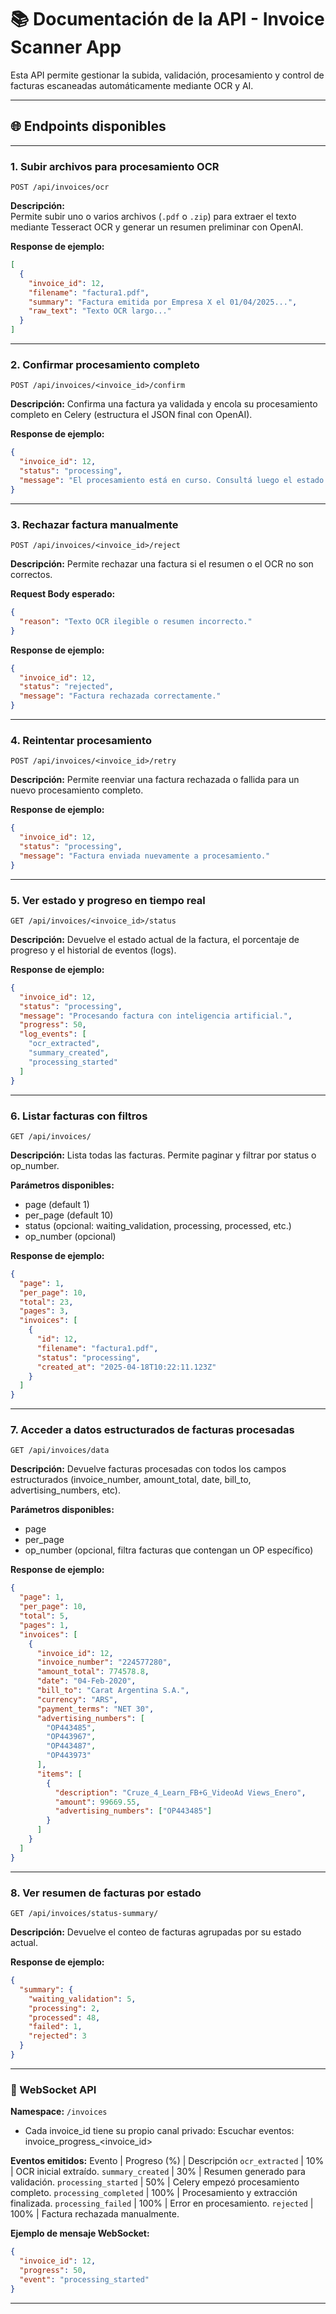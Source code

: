 # 📚 Documentación de la API - Invoice Scanner App

Esta API permite gestionar la subida, validación, procesamiento y control de facturas escaneadas automáticamente mediante OCR y AI.

---

## 🌐 Endpoints disponibles

---

### 1. Subir archivos para procesamiento OCR
`POST /api/invoices/ocr`

**Descripción:**  
Permite subir uno o varios archivos (`.pdf` o `.zip`) para extraer el texto mediante Tesseract OCR y generar un resumen preliminar con OpenAI.

**Response de ejemplo:**

```json
[
  {
    "invoice_id": 12,
    "filename": "factura1.pdf",
    "summary": "Factura emitida por Empresa X el 01/04/2025...",
    "raw_text": "Texto OCR largo..."
  }
]
```
---
### 2. Confirmar procesamiento completo

`POST /api/invoices/<invoice_id>/confirm`

**Descripción:**
Confirma una factura ya validada y encola su procesamiento completo en Celery (estructura el JSON final con OpenAI).

**Response de ejemplo:**
```json
{
  "invoice_id": 12,
  "status": "processing",
  "message": "El procesamiento está en curso. Consultá luego el estado con GET /api/invoices/<id>"
}
```
---

### 3. Rechazar factura manualmente

`POST /api/invoices/<invoice_id>/reject`

**Descripción:**
Permite rechazar una factura si el resumen o el OCR no son correctos.

**Request Body esperado:**
```json
{
  "reason": "Texto OCR ilegible o resumen incorrecto."
}
```
**Response de ejemplo:**
```json
{
  "invoice_id": 12,
  "status": "rejected",
  "message": "Factura rechazada correctamente."
}
```
---
### 4. Reintentar procesamiento

`POST /api/invoices/<invoice_id>/retry`

**Descripción:**
Permite reenviar una factura rechazada o fallida para un nuevo procesamiento completo.

**Response de ejemplo:**
```json
{
  "invoice_id": 12,
  "status": "processing",
  "message": "Factura enviada nuevamente a procesamiento."
}
```
---
### 5. Ver estado y progreso en tiempo real

`GET /api/invoices/<invoice_id>/status`

**Descripción:**
Devuelve el estado actual de la factura, el porcentaje de progreso y el historial de eventos (logs).

**Response de ejemplo:**
```json
{
  "invoice_id": 12,
  "status": "processing",
  "message": "Procesando factura con inteligencia artificial.",
  "progress": 50,
  "log_events": [
    "ocr_extracted",
    "summary_created",
    "processing_started"
  ]
}
```
---
### 6. Listar facturas con filtros

`GET /api/invoices/`

**Descripción:**
Lista todas las facturas. Permite paginar y filtrar por status o op_number.

**Parámetros disponibles:**
- page (default 1)
- per_page (default 10)
- status (opcional: waiting_validation, processing, processed, etc.)
- op_number (opcional)

**Response de ejemplo:**
```json
{
  "page": 1,
  "per_page": 10,
  "total": 23,
  "pages": 3,
  "invoices": [
    {
      "id": 12,
      "filename": "factura1.pdf",
      "status": "processing",
      "created_at": "2025-04-18T10:22:11.123Z"
    }
  ]
}
```
---
### 7. Acceder a datos estructurados de facturas procesadas

`GET /api/invoices/data`

**Descripción:**
Devuelve facturas procesadas con todos los campos estructurados (invoice_number, amount_total, date, bill_to, advertising_numbers, etc).

**Parámetros disponibles:**
- page
- per_page
- op_number (opcional, filtra facturas que contengan un OP específico)

**Response de ejemplo:**
```json
{
  "page": 1,
  "per_page": 10,
  "total": 5,
  "pages": 1,
  "invoices": [
    {
      "invoice_id": 12,
      "invoice_number": "224577280",
      "amount_total": 774578.8,
      "date": "04-Feb-2020",
      "bill_to": "Carat Argentina S.A.",
      "currency": "ARS",
      "payment_terms": "NET 30",
      "advertising_numbers": [
        "OP443485",
        "OP443967",
        "OP443487",
        "OP443973"
      ],
      "items": [
        {
          "description": "Cruze_4_Learn_FB+G_VideoAd Views_Enero",
          "amount": 99669.55,
          "advertising_numbers": ["OP443485"]
        }
      ]
    }
  ]
}
```
---
### 8. Ver resumen de facturas por estado

`GET /api/invoices/status-summary/`

**Descripción:**
Devuelve el conteo de facturas agrupadas por su estado actual.

**Response de ejemplo:**
```json
{
  "summary": {
    "waiting_validation": 5,
    "processing": 2,
    "processed": 48,
    "failed": 1,
    "rejected": 3
  }
}
```
---

### 📡 WebSocket API

**Namespace:** `/invoices`
- Cada invoice_id tiene su propio canal privado: Escuchar eventos: invoice_progress_<invoice_id>

**Eventos emitidos:**
Evento | Progreso (%) | Descripción
`ocr_extracted` | 10% | OCR inicial extraído.
`summary_created` | 30% | Resumen generado para validación.
`processing_started` | 50% | Celery empezó procesamiento completo.
`processing_completed` | 100% | Procesamiento y extracción finalizada.
`processing_failed` | 100% | Error en procesamiento.
`rejected` | 100% | Factura rechazada manualmente.

**Ejemplo de mensaje WebSocket:**
```json
{
  "invoice_id": 12,
  "progress": 50,
  "event": "processing_started"
}
```
---